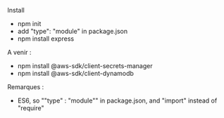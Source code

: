 
Install
- npm init
- add "type": "module" in package.json
- npm install express



A venir : 
- npm install @aws-sdk/client-secrets-manager
- npm install @aws-sdk/client-dynamodb


Remarques : 
- ES6, so ""type" : "module"" in package.json, and "import" instead of "require"